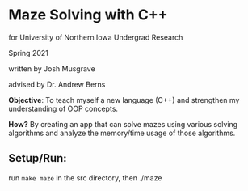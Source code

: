 # Maze Solving with C++
for University of Northern Iowa Undergrad Research

Spring 2021

written by Josh Musgrave

advised by Dr. Andrew Berns




<b>Objective</b>: To teach myself a new language (C++) and strengthen my understanding of OOP concepts.

<b>How?</b> By creating an app that can solve mazes using various solving algorithms and analyze the memory/time usage of those algorithms.

## Setup/Run:

run `make maze` in the src directory, then ./maze
